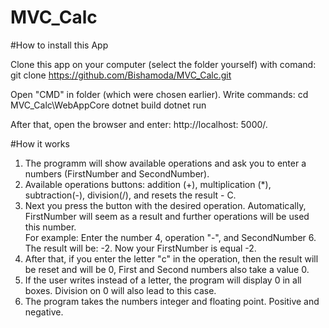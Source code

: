 # MVC_Calc


#How to install this App

Clone this app on your computer (select the folder yourself) with comand:
git clone https://github.com/Bishamoda/MVC_Calc.git

Open "CMD" in folder (which were chosen earlier). Write commands:
cd MVC_Calc\WebAppCore
dotnet build
dotnet run

After that, open the browser and enter: http://localhost: 5000/. 

#How it works

1) The programm will show available operations and ask you to enter a numbers (FirstNumber and SecondNumber).  
2) Available operations buttons: addition (+), multiplication (*), subtraction(-), division(/), and resets the result - C.  
3) Next you press the button with the desired operation. Automatically, FirstNumber will seem as a result and further operations will be used this number.  
For example: Enter the number 4, operation "-", and SecondNumber 6. The result will be: -2. Now your FirstNumber is equal -2.
4) After that, if you enter the letter "с" in the operation, then the result will be reset and will be 0, First and Second numbers also take a value 0.  
6) If the user writes instead of a letter, the program will display 0 in all boxes. Division on 0 will also lead to this case.  
7) The program takes the numbers integer and floating point. Positive and negative.  